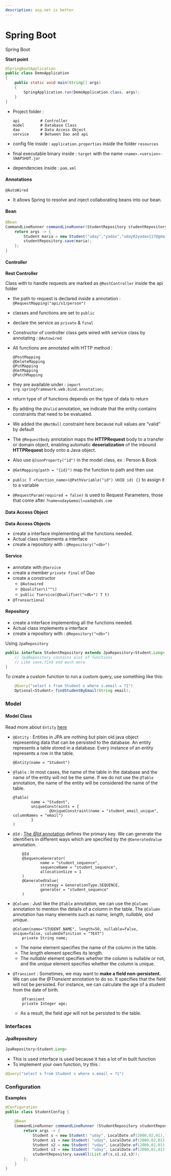 ```yaml
---
description: asp.net is better
---
```


# Spring Boot

Spring Boot

**Start point**

```java
@SpringBootApplication
public class DemoApplication
{
    public static void main(String[] args)
    {
        SpringApplication.run(DemoApplication.class, args);
    }
}
```

*   Project folder :

    ```
    api         # Controller
    model       # Database Class
    dao         # Data Access Object
    service     # Between Dao and api
    ```
* config file inside : `application.properties` inside the folder `resources`
* final executable binary inside : `target` with the name `<name>.<version>-SNAPSHOT.jar`
* dependencies inside : `pom.xml`

#### Annotations

`@AutoWired`

* It allows Spring to resolve and inject collaborating beans into our bean.

#### Bean

```java
@Bean
CommandLineRunner commandLineRunner(StudentRepository studentRepository) {
    return args -> {
        Student maria = new Student("uday","yadav","uday02yadav117@gmail.com",21);
        studentRepository.save(maria);
    };
}
```

#### Controller

**Rest Controller**

Class with to handle requests are marked as `@RestController` inside the api folder

* the path to request is declared inside a annotation : `@RequestMapping("api/v1/person")`
* classes and functions are set to `public`
* declare the service as `private` & `final`
* Constructor of controller class gets wired with service class by annotating : `@Autowired`
*   All functions are annotated with HTTP method :

    ```
    @PostMapping
    @DeleteMapping
    @PutMapping
    @GetMapping
    @PatchMapping
    ```
* they are available under : `import org.springframework.web.bind.annotation;`
* return type of of functions depends on the type of data to return
* By adding the `@Valid` annotation, we indicate that the entity contains constraints that need to be evaluated.
* We added the `@NotNull` constraint here because null values are “valid” by default
* The `@RequestBody` annotation maps the **HTTPRequest** body to a transfer or domain object, enabling automatic **deserialization** of the inbound **HTTPRequest** body onto a Java object.
* Also use `@JsonProperty("id")` in the model class, ex : Person & Book
* `@GetMapping(path = "{id}")` map the function to path and then use
* `public T <function_name>(@PathVariable("id") UUID id) {}` to assign it to a variable
* `@RequestParam(required = false)` is used to Request Parameters, those that come after `?name=uday&email=uada@sds.com`

#### Data Access Object

**Data Access Objects**

* create a interface implementing all the functions needed.
* Actual class implements a interface
* create a repository with : `@Repository("<db>")`

#### Service

* annotate with `@Service`
* create a member `private final` of Dao
* create a constructor
  * `@Autowired`
  * `@Qualifier\(""\)`
  * `public Tservice(@Qualifier("<db>") T t)`
* `@Transactional`

#### Repository

* create a interface implementing all the functions needed.
* Actual class implements a interface
* create a repository with : `@Repository("<db>")`

Using `JpaRepository`

```java
public interface StudentRepository extends JpaRepository<Student,Long> {
    // JpaRepository contains alot of functions
    // Like save,find and much more
}
```

To create a custom function to run a custom query, use something like this:

```java
    @Query("select s from Student s where s.email = ?1")
    Optional<Student> findStudentByEmail(String email);
```

### Model

#### Model Class

Read more about `Entity` [here](https://www.baeldung.com/jpa-entities)

*   `@Entity` : Entities in JPA are nothing but plain old java object representing data that can be persisted to the database. An entity represents a table stored in a database. Every instance of an entity represents a row in the table.

    ```
    @Entity(name = "Student")
    ```
*   `@Table` : In most cases, the name of the table in the database and the name of the entity will not be the same. If we do not use the `@Table` annotation, the name of the entity will be considered the name of the table.

    ```
    @Table(
            name = "Student",
            uniqueConstraints = {
                    @UniqueConstraint(name = "student_email_unique", columnNames = "email")
            }
    )
    ```
*   `@Id` : [The _@Id_ annotation](https://www.baeldung.com/hibernate-identifiers) defines the primary key. We can generate the identifiers in different ways which are specified by the `@GeneratedValue` annotation.

    ```
        @Id
        @SequenceGenerator(
                name = "student_sequence",
                sequenceName = "student_sequence",
                allocationSize = 1
        )
        @GeneratedValue(
                strategy = GenerationType.SEQUENCE,
                generator = "student_sequence"
        )
    ```
*   `@Column` : Just like the `@Table` annotation, we can use the `@Column` annotation to mention the details of a column in the table. The `@Column` annotation has many elements such as _name, length, nullable, and unique_.

    ```
    @Column(name="STUDENT_NAME", length=50, nullable=false, unique=false, columnDefinition = "TEXT")
        private String name;
    ```

    * The _name_ element specifies the name of the column in the table.
    * The _length_ element specifies its length.
    * The _nullable_ element specifies whether the column is nullable or not, and the _unique_ element specifies whether the column is unique.
*   `@Transient` : Sometimes, we may want to **make a field non-persistent.** We can use the _@Transient_ annotation to do so. It specifies that the field will not be persisted. For instance, we can calculate the age of a student from the date of birth.

    ```
        @Transient
        private Integer age;
    ```

    * As a result, the field _age_ will not be persisted to the table.

### Interfaces

#### JpaRepository

```java
JpaRepository<Student,Long>
```

* This is used interface is used because it has a lot of in built function
* To implement your own function, try this :

```java
@Query("select s from Student s where s.email = ?1")
```

### Configuration

**Examples**

```java
@Configuration
public class StudentConfig {

    @Bean
    CommandLineRunner commandLineRunner (StudentRepository studentRepository) {
        return args -> {
            Student s = new Student( "uday", LocalDate.of(2000,02,01),"uday@gmail.com");
            Student s1 = new Student( "uday", LocalDate.of(2000,02,01),"uday1@gmail.com");
            Student s2 = new Student( "uday", LocalDate.of(2000,02,01),"uday2@gmail.com");
            Student s3 = new Student( "uday", LocalDate.of(2000,02,01),"uday3@gmail.com");
            studentRepository.saveAll(List.of(s,s1,s2,s3));
        };
    }
}
```
